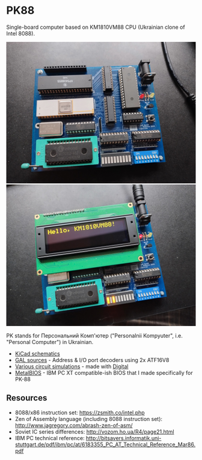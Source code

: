 # PK88

Single-board computer based on KM1810VM88 CPU (Ukrainian clone of Intel 8088).

![Image 1](./img/v0_1_assembled1.jpg) ![Image 2](./img/v0_1_assembled2.jpg)

PK stands for Персональний Комп'ютер ("Personalnii Kompyuter", i.e. "Personal Computer") in Ukrainian.

- [KiCad schematics](./kicad)
- [GAL sources](./gal) - Address & I/O port decoders using 2x ATF16V8
- [Various circuit simulations](./circuits) - made with [Digital](https://github.com/hneemann/Digital)
- [MetalBIOS](./metalbios) - IBM PC XT compatible-ish BIOS that I made specifically for PK-88

## Resources

- 8088/x86 instruction set: <https://zsmith.co/intel.php>
- Zen of Assembly language (including 8088 instruction set): <http://www.jagregory.com/abrash-zen-of-asm/>
- Soviet IC series differences: <http://vozom.ho.ua/R4/page21.html>
- IBM PC technical reference: <http://bitsavers.informatik.uni-stuttgart.de/pdf/ibm/pc/at/6183355_PC_AT_Technical_Reference_Mar86.pdf>
